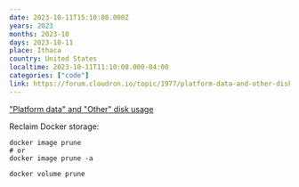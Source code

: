 ```yaml
---
date: 2023-10-11T15:10:08.000Z
years: 2023
months: 2023-10
days: 2023-10-11
place: Ithaca
country: United States
localtime: 2023-10-11T11:10:08.000-04:00
categories: ["code"]
link: https://forum.cloudron.io/topic/1977/platform-data-and-other-disk-usage/24
---
```

["Platform data" and "Other" disk usage](https://forum.cloudron.io/topic/1977/platform-data-and-other-disk-usage/24)

Reclaim Docker storage:

```
docker image prune
# or
docker image prune -a

docker volume prune
```
